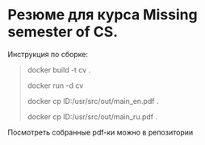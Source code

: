 # Резюме для курса Missing semester of CS.

Инструкция по сборке:
> docker build -t cv .
>
> docker run -d cv 
>
> docker cp ID:/usr/src/out/main_en.pdf .
>
> docker cp ID:/usr/src/out/main_ru.pdf .

Посмотреть собранные pdf-ки можно в репозитории
